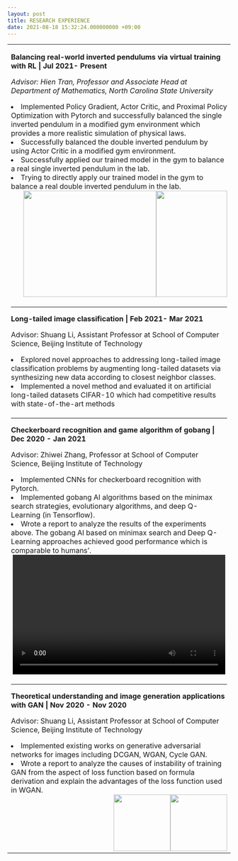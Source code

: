 ```yaml
---
layout: post
title: RESEARCH EXPERIENCE
date: 2021-08-18 15:32:24.000000000 +09:00
---
```


<table border="0">
  <tr>
    <td width="100%" align="left">
      <font size="3">
      <p><strong>Balancing real-world inverted pendulums via virtual training with RL | Jul 2021- Present</strong></p>
      <p><em>Advisor: Hien Tran, Professor and Associate Head at Department of Mathematics, North Carolina State University</em></p>
      <ui>
        <li>Implemented Policy Gradient, Actor Critic, and Proximal Policy Optimization with Pytorch and successfully balanced the single inverted pendulum in a modified gym environment which provides a more realistic simulation of physical laws.</li>
        <li>Successfully balanced the double inverted pendulum by using Actor Critic in a modified gym environment.</li>
        <li>Successfully applied our trained model in the gym to balance a real single inverted pendulum in the lab.</li>
        <li>Trying to directly apply our trained model in the gym to balance a real double inverted pendulum in the lab.</li>
        <img style="float:right" src="https://raw.githubusercontent.com/yinkejia/homepage-of-Kejia-Yin/gh-pages/Demo_AC_SIP&DIP.gif" width="160" height="240">
        <img style="float:right" src="https://raw.githubusercontent.com/yinkejia/homepage-of-Kejia-Yin/gh-pages/Kejia Pendulum_small.gif" width="300" height="240">
      </ui>
      </font>
    </td>
  </tr>
  <tr>
    <td width="100%" align="left">
      <HR>
      <p><strong>Long-tailed image classification | Feb 2021- Mar 2021</strong></p>
      <p>Advisor: Shuang Li, Assistant Professor at School of Computer Science, Beijing Institute of Technology</p>
      <ui>
        <li>Explored novel approaches to addressing long-tailed image classification problems by augmenting long-tailed datasets via synthesizing new data according to closest neighbor classes.</li>
        <li>Implemented a novel method and evaluated it on artificial long-tailed datasets CIFAR-10 which had competitive results with state-of-the-art methods</li>
      </ui>
    </td>
  </tr>
  <tr>
    <td width="100%" align="left">
      <HR>
      <p><strong>Checkerboard recognition and game algorithm of gobang | Dec 2020 - Jan 2021</strong></p>
      <p>Advisor: Zhiwei Zhang, Professor at School of Computer Science, Beijing Institute of Technology</p>
      <ui>
        <li>Implemented CNNs for checkerboard recognition with Pytorch.</li>
        <li>Implemented gobang AI algorithms based on the minimax search strategies, evolutionary algorithms, and deep Q-Learning (in Tensorflow).</li>
        <li>Wrote a report to analyze the results of the experiments above. The gobang AI based on minimax search and Deep Q-Learning approaches achieved good performance which is comparable to humans’.</li>
        <center>
        <video width="480" height="270" controls>
          <source src="https://raw.githubusercontent.com/yinkejia/homepage-of-Kejia-Yin/gh-pages/Gobang_RL.mp4" type="video/mp4">
        </video>
        </center>
      </ui>
    </td>
 </tr>
 <tr>
    <td width="100%" align="left">
       <HR>
      <p><strong>Theoretical understanding and image generation applications with GAN | Nov 2020 - Nov 2020</strong></p>
      <p>Advisor: Shuang Li, Assistant Professor at School of Computer Science, Beijing Institute of Technology</p>
      <ui>
        <li>Implemented existing works on generative adversarial networks for images including DCGAN, WGAN, Cycle GAN.</li>
        <li>Wrote a report to analyze the causes of instability of training GAN from the aspect of loss function based on formula derivation and explain the advantages of the loss function used in WGAN.</li>
        <img style="float:right" src="https://raw.githubusercontent.com/yinkejia/homepage-of-Kejia-Yin/gh-pages/CycleGAN_before.png" width="128" height="128">
        <img style="float:right" src="https://raw.githubusercontent.com/yinkejia/homepage-of-Kejia-Yin/gh-pages/CycleGAN_after.jpg" width="128" height="128">
      </ui>
    </td>
  </tr>
</table>
